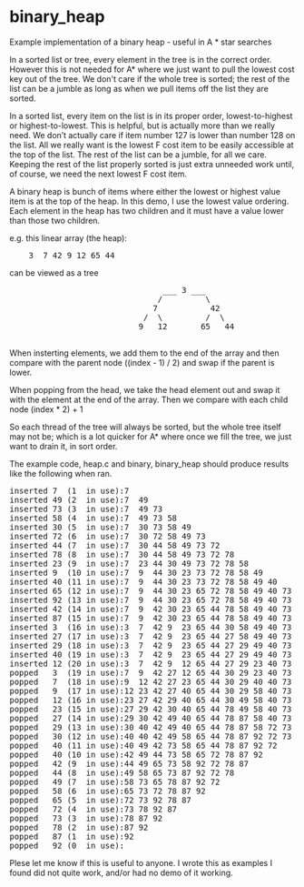 binary_heap
===========

Example implementation of a binary heap - useful in A * star searches

In a sorted list or tree, every element in the tree is in the correct order.
However this is not needed for A* where we just want to pull the lowest cost
key out of the tree. We don't care if the whole tree is sorted; the rest of
the list can be a jumble as long as when we pull items off the list they are
sorted.


In a sorted list, every item on the list is in its proper order, lowest-to-highest or highest-to-lowest. This is helpful, but is actually more than we really need. We don’t actually care if item number 127 is lower than number 128 on the list. All we really want is the lowest F cost item to be easily accessible at the top of the list. The rest of the list can be a jumble, for all we care. Keeping the rest of the list properly sorted is just extra unneeded work until, of course, we need the next lowest F cost item.

A binary heap is bunch of items where either the lowest or highest value item is at 
the top of the heap. In this demo, I use the lowest value ordering. Each element in
the heap has two children and it must have a value lower than those two children.

e.g. this linear array (the heap):

<pre>
    3  7 42 9 12 65 44
</pre>

can be viewed as a tree

<pre>
                                ___ 3 ___
                               /         \
                              7           42 
                            /  \         /  \
                           9   12       65   44

</pre>

When insterting elements, we add them to the end of the array and then compare
with the parent node ((index - 1) / 2) and swap if the parent is lower.

When popping from the head, we take the head element out and swap it with the
element at the end of the array. Then we compare with each child node (index * 2) + 1

So each thread of the tree will always be sorted, but the whole tree itself may not
be; which is a lot quicker for A* where once we fill the tree, we just want to drain
it, in sort order.

The example code, heap.c and binary, binary_heap should produce results like the 
following when ran.

<pre>
inserted 7  (1  in use):7  
inserted 49 (2  in use):7  49 
inserted 73 (3  in use):7  49 73 
inserted 58 (4  in use):7  49 73 58 
inserted 30 (5  in use):7  30 73 58 49 
inserted 72 (6  in use):7  30 72 58 49 73 
inserted 44 (7  in use):7  30 44 58 49 73 72 
inserted 78 (8  in use):7  30 44 58 49 73 72 78 
inserted 23 (9  in use):7  23 44 30 49 73 72 78 58 
inserted 9  (10 in use):7  9  44 30 23 73 72 78 58 49 
inserted 40 (11 in use):7  9  44 30 23 73 72 78 58 49 40 
inserted 65 (12 in use):7  9  44 30 23 65 72 78 58 49 40 73 
inserted 92 (13 in use):7  9  44 30 23 65 72 78 58 49 40 73 92 
inserted 42 (14 in use):7  9  42 30 23 65 44 78 58 49 40 73 92 72 
inserted 87 (15 in use):7  9  42 30 23 65 44 78 58 49 40 73 92 72 87 
inserted 3  (16 in use):3  7  42 9  23 65 44 30 58 49 40 73 92 72 87 78 
inserted 27 (17 in use):3  7  42 9  23 65 44 27 58 49 40 73 92 72 87 78 30 
inserted 29 (18 in use):3  7  42 9  23 65 44 27 29 49 40 73 92 72 87 78 30 58 
inserted 40 (19 in use):3  7  42 9  23 65 44 27 29 49 40 73 92 72 87 78 30 58 40 
inserted 12 (20 in use):3  7  42 9  12 65 44 27 29 23 40 73 92 72 87 78 30 58 40 49 
popped   3  (19 in use):7  9  42 27 12 65 44 30 29 23 40 73 92 72 87 78 49 58 40 
popped   7  (18 in use):9  12 42 27 23 65 44 30 29 40 40 73 92 72 87 78 49 58 
popped   9  (17 in use):12 23 42 27 40 65 44 30 29 58 40 73 92 72 87 78 49 
popped   12 (16 in use):23 27 42 29 40 65 44 30 49 58 40 73 92 72 87 78 
popped   23 (15 in use):27 29 42 30 40 65 44 78 49 58 40 73 92 72 87 
popped   27 (14 in use):29 30 42 49 40 65 44 78 87 58 40 73 92 72 
popped   29 (13 in use):30 40 42 49 40 65 44 78 87 58 72 73 92 
popped   30 (12 in use):40 40 42 49 58 65 44 78 87 92 72 73 
popped   40 (11 in use):40 49 42 73 58 65 44 78 87 92 72 
popped   40 (10 in use):42 49 44 73 58 65 72 78 87 92 
popped   42 (9  in use):44 49 65 73 58 92 72 78 87 
popped   44 (8  in use):49 58 65 73 87 92 72 78 
popped   49 (7  in use):58 73 65 78 87 92 72 
popped   58 (6  in use):65 73 72 78 87 92 
popped   65 (5  in use):72 73 92 78 87 
popped   72 (4  in use):73 78 92 87 
popped   73 (3  in use):78 87 92 
popped   78 (2  in use):87 92 
popped   87 (1  in use):92 
popped   92 (0  in use):
</pre>

Plese let me know if this is useful to anyone. I wrote this as examples I found did
not quite work, and/or had no demo of it working.
